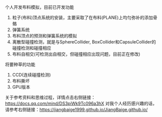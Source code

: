 个人开发布料模拟，目前已开发功能
1. 粒子(布料)顶点系统的安装，主要采取了在布料(PLANE)上均匀弥补的添加骨骼
2. 弹簧系统
3. 布料顶点的预测和弹簧系统的模拟
4. 离散型碰撞检测，就是与SphereCollider, BoxCollider和CapsuleCollider的碰撞检测和碰撞相应
5. 布料自相交(可检测出自相交，但碰撞相应出现问题，目前正在修改)

将要种草的功能

1. CCD(连续碰撞检测)
2. 布料撕坏
3. GPU版本

关于参考资料和思维过程，详情点击右侧链接：https://docs.qq.com/mind/DS3piWk9Tc096a3hX
对我个人经历感兴趣的话，请参考右侧链接：https://jiangbaige1999.github.io/JiangBaige.github.io/